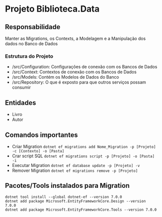 # Projeto Biblioteca.Data

## Responsabilidade
Manter as Migrations, os Contexts, a Modelagem e a Manipulação dos dados no Banco de Dados

### Estrutura do Projeto
- /src/Configuration: Configurações de conexão com os Bancos de Dados
- /src/Context: Contextos de conexão com os Bancos de Dados
- /src/Models: Contém os Modelos de Dados do Banco
- /src/Repository: O que é exposto para que outros serviços possam consumir

## Entidades
- Livro
- Autor

## Comandos importantes
- Criar Migration `dotnet ef migrations add Nome_Migration -p [Projeto] -c [Contexto] -o [Pasta]`
- Crar script SQL `dotnet ef migrations script -p [Projeto] -o [Pasta] -i`
- Executar Migration `dotnet ef database update -p [Projeto] -v`
- Remover Migration `dotnet ef migrations remove -p [Projeto]`

## Pacotes/Tools instalados para Migration
```
dotnet tool install --global dotnet-ef --version 7.0.0
dotnet add package Microsoft.EntityFrameworkCore.Design --version 7.0.0
dotnet add package Microsoft.EntityFrameworkCore.Tools --version 7.0.0
```